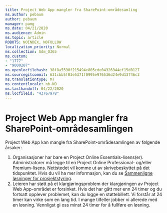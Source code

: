 ```yaml
---
title: Project Web App mangler fra SharePoint-områdesamling
ms.author: pebaum
author: pebaum
manager: pamg
ms.date: 04/21/2020
ms.audience: Admin
ms.topic: article
ROBOTS: NOINDEX, NOFOLLOW
localization_priority: Normal
ms.collection: Adm_O365
ms.custom:
- "1777"
- "9000207"
ms.openlocfilehash: 38f8a5590f215494e805cde04326944ef15d0127
ms.sourcegitcommit: 631cbb5f03e5371f0995e976536d24e9d13746c3
ms.translationtype: MT
ms.contentlocale: nb-NO
ms.lasthandoff: 04/22/2020
ms.locfileid: "43767978"
---
```

# <a name="project-web-app-is-missing-from-the-sharepoint-site-collection"></a>Project Web App mangler fra SharePoint-områdesamlingen

Project Web App kan mangle fra SharePoint-områdesamlingen av følgende årsaker:

1. Organisasjoner har bare en Project Online Essentials-lisens(er). Administratorer må legge til en Project Online Professional- og/eller Premium-lisens. Nettstedet vil komme ut av skrivebeskyttet på det tidspunktet. Hvis du vil ha mer informasjon, kan du se [Sammenligne løsninger for prosjektstyring](https://products.office.com/project/compare-microsoft-project-management-software?tab=1).
2. Leieren har støtt på et klargjøringsproblem der klargjøringen av Project Web App-området er forsinket. Hvis det har gått mer enn 24 timer og du fortsatt opplever problemet, kan du logge en støttebillett. Vi forstår at 24 timer kan virke som en lang tid. I mange tilfeller jobber vi allerede med en løsning. Vennligst gi oss minst 24 timer for å fullføre en løsning.
